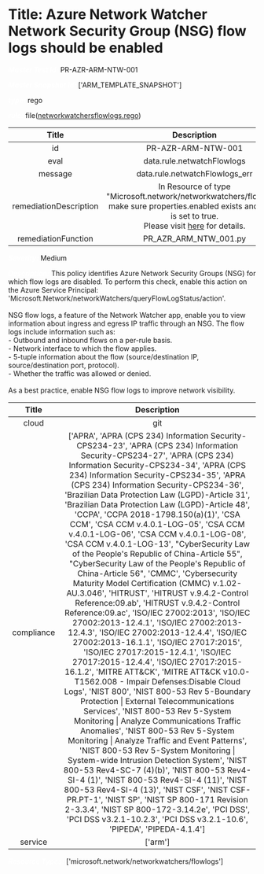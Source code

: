 



# Title: Azure Network Watcher Network Security Group (NSG) flow logs should be enabled


***<font color="white">Master Test Id:</font>*** PR-AZR-ARM-NTW-001

***<font color="white">Master Snapshot Id:</font>*** ['ARM_TEMPLATE_SNAPSHOT']

***<font color="white">type:</font>*** rego

***<font color="white">rule:</font>*** file([networkwatchersflowlogs.rego])  
  
  
  
  

|Title|Description|
| :---: | :---: |
|id|PR-AZR-ARM-NTW-001|
|eval|data.rule.netwatchFlowlogs|
|message|data.rule.netwatchFlowlogs_err|
|remediationDescription|In Resource of type "Microsoft.network/networkwatchers/flowlogs" make sure properties.enabled exists and value is set to true.<br>Please visit <a href='https://docs.microsoft.com/en-us/azure/templates/microsoft.network/networkwatchers/flowlogs' target='_blank'>here</a> for details.|
|remediationFunction|PR_AZR_ARM_NTW_001.py|


***<font color="white">Severity:</font>*** Medium

***<font color="white">Description:</font>*** This policy identifies Azure Network Security Groups (NSG) for which flow logs are disabled. To perform this check, enable this action on the Azure Service Principal: 'Microsoft.Network/networkWatchers/queryFlowLogStatus/action'.<br><br>NSG flow logs, a feature of the Network Watcher app, enable you to view information about ingress and egress IP traffic through an NSG. The flow logs include information such as:<br>- Outbound and inbound flows on a per-rule basis.<br>- Network interface to which the flow applies.<br>- 5-tuple information about the flow (source/destination IP, source/destination port, protocol).<br>- Whether the traffic was allowed or denied.<br><br>As a best practice, enable NSG flow logs to improve network visibility.  
  
  

|Title|Description|
| :---: | :---: |
|cloud|git|
|compliance|['APRA', 'APRA (CPS 234) Information Security-CPS234-23', 'APRA (CPS 234) Information Security-CPS234-27', 'APRA (CPS 234) Information Security-CPS234-34', 'APRA (CPS 234) Information Security-CPS234-35', 'APRA (CPS 234) Information Security-CPS234-36', 'Brazilian Data Protection Law (LGPD)-Article 31', 'Brazilian Data Protection Law (LGPD)-Article 48', 'CCPA', 'CCPA 2018-1798.150(a)(1)', 'CSA CCM', 'CSA CCM v.4.0.1-LOG-05', 'CSA CCM v.4.0.1-LOG-06', 'CSA CCM v.4.0.1-LOG-08', 'CSA CCM v.4.0.1-LOG-13', "CyberSecurity Law of the People's Republic of China-Article 55", "CyberSecurity Law of the People's Republic of China-Article 56", 'CMMC', 'Cybersecurity Maturity Model Certification (CMMC) v.1.02-AU.3.046', 'HITRUST', 'HITRUST v.9.4.2-Control Reference:09.ab', 'HITRUST v.9.4.2-Control Reference:09.ac', 'ISO/IEC 27002:2013', 'ISO/IEC 27002:2013-12.4.1', 'ISO/IEC 27002:2013-12.4.3', 'ISO/IEC 27002:2013-12.4.4', 'ISO/IEC 27002:2013-16.1.1', 'ISO/IEC 27017:2015', 'ISO/IEC 27017:2015-12.4.1', 'ISO/IEC 27017:2015-12.4.4', 'ISO/IEC 27017:2015-16.1.2', 'MITRE ATT&CK', 'MITRE ATT&CK v10.0-T1562.008 - Impair Defenses:Disable Cloud Logs', 'NIST 800', 'NIST 800-53 Rev 5-Boundary Protection \| External Telecommunications Services', 'NIST 800-53 Rev 5-System Monitoring \| Analyze Communications Traffic Anomalies', 'NIST 800-53 Rev 5-System Monitoring \| Analyze Traffic and Event Patterns', 'NIST 800-53 Rev 5-System Monitoring \| System-wide Intrusion Detection System', 'NIST 800-53 Rev4-SC-7 (4)(b)', 'NIST 800-53 Rev4-SI-4 (1)', 'NIST 800-53 Rev4-SI-4 (11)', 'NIST 800-53 Rev4-SI-4 (13)', 'NIST CSF', 'NIST CSF-PR.PT-1', 'NIST SP', 'NIST SP 800-171 Revision 2-3.3.4', 'NIST SP 800-172-3.14.2e', 'PCI DSS', 'PCI DSS v3.2.1-10.2.3', 'PCI DSS v3.2.1-10.6', 'PIPEDA', 'PIPEDA-4.1.4']|
|service|['arm']|


***<font color="white">Resource Types:</font>*** ['microsoft.network/networkwatchers/flowlogs']


[networkwatchersflowlogs.rego]: https://github.com/prancer-io/prancer-compliance-test/tree/master/azure/iac/networkwatchersflowlogs.rego
